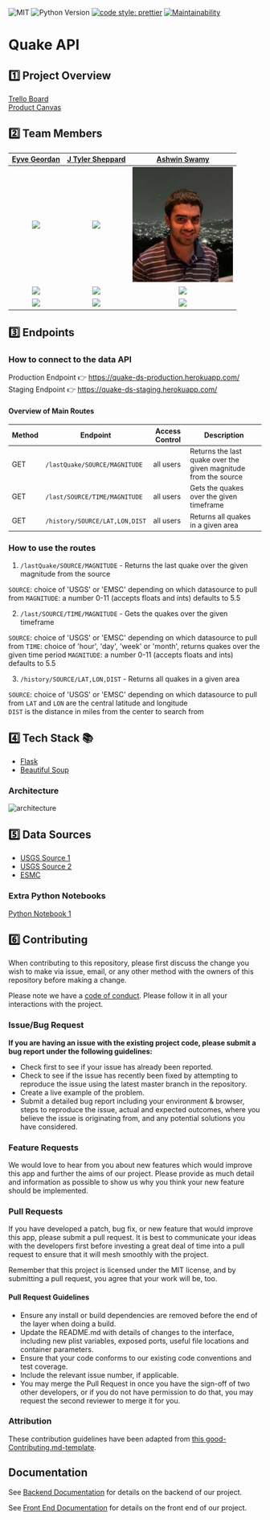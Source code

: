 ![MIT](https://img.shields.io/packagist/l/doctrine/orm.svg)
![Python Version](https://img.shields.io/badge/python-v3.7-blue)
[![code style: prettier](https://img.shields.io/badge/code_style-prettier-ff69b4.svg?style=flat-square)](https://github.com/prettier/prettier)
[![Maintainability](https://api.codeclimate.com/v1/badges/9a013b0434bf5dabd26c/maintainability)](https://codeclimate.com/github/Lambda-School-Labs/quake-ds/maintainability)



# Quake API

## 1️⃣ Project Overview

[Trello Board](https://trello.com/b/5WH9iB9n/labspt7-quake)<br>
[Product Canvas](https://www.notion.so/User-Research-8cd64de109404266b2537457a426738d)

## 2️⃣ Team Members


|                                       [Eyve Geordan](https://github.com/eyvonne)                                        |                                       [J Tyler Sheppard](https://github.com/jtsheppard)                                        |                                       [Ashwin Swamy](https://github.com/ash12hub)                                        |
| :-----------------------------------------------------------------------------------------------------------: | :-----------------------------------------------------------------------------------------------------------: | :-----------------------------------------------------------------------------------------------------------: |
|                      [<img src="https://media-exp1.licdn.com/dms/image/C5603AQFERauBl6COOA/profile-displayphoto-shrink_200_200/0?e=1593043200&v=beta&t=aYaek2d2OEW_E5NJW52LvbM6XUBY5GLHXzA9-GMY1c8" width = "200" />](https://github.com/eyvonne)                       |                      [<img src="https://media-exp1.licdn.com/dms/image/C4E03AQGF_MRS5-sEFw/profile-displayphoto-shrink_200_200/0?e=1593043200&v=beta&t=hYIR_Dfb7OB5M1kLJWzVZAcJIbFH_k6CPmg7MUy7woQ" width = "200" />](https://github.com/jtsheppard)                       |                      [<img src="ashwin.jpg" width = "200" />](https://github.com/ash12hub)                      |
|                 [<img src="https://github.com/favicon.ico" width="15"> ](https://github.com/eyvonne)                 |            [<img src="https://github.com/favicon.ico" width="15"> ](https://github.com/jtsheppard)             |           [<img src="https://github.com/favicon.ico" width="15"> ](https://github.com/ash12hub)            |
| [ <img src="https://static.licdn.com/sc/h/al2o9zrvru7aqj8e1x2rzsrca" width="15"> ](https://www.linkedin.com/in/eyvonne-geordan-2a2b55168/) | [ <img src="https://static.licdn.com/sc/h/al2o9zrvru7aqj8e1x2rzsrca" width="15"> ](https://www.linkedin.com/in/jtsheppard/) | [ <img src="https://static.licdn.com/sc/h/al2o9zrvru7aqj8e1x2rzsrca" width="15"> ](https://www.linkedin.com/) |

## 3️⃣ Endpoints

### How to connect to the data API

Production Endpoint 👉 https://quake-ds-production.herokuapp.com/  
Staging Endpoint 👉 https://quake-ds-staging.herokuapp.com/

#### Overview of Main Routes

| Method | Endpoint                | Access Control | Description                                  |
| ------ | ----------------------- | -------------- | -------------------------------------------- |
| GET    | `/lastQuake/SOURCE/MAGNITUDE` | all users      | Returns the last quake over the given magnitude from the source  |
| GET    | `/last/SOURCE/TIME/MAGNITUDE` | all users      | Gets the quakes over the given timeframe |
| GET    | `/history/SOURCE/LAT,LON,DIST` | all users      | Returns all quakes in a given area |

### How to use the routes

1. `/lastQuake/SOURCE/MAGNITUDE` - Returns the last quake over the given magnitude from the source 

`SOURCE`: choice of 'USGS' or 'EMSC' depending on which datasource to pull from 
`MAGNITUDE`: a number 0-11 (accepts floats and ints) defaults to 5.5

2. `/last/SOURCE/TIME/MAGNITUDE` - Gets the quakes over the given timeframe

`SOURCE`: choice of 'USGS' or 'EMSC' depending on which datasource to pull from 
`TIME`: choice of 'hour', 'day', 'week' or 'month', returns quakes over the given time period
`MAGNITUDE`: a number 0-11 (accepts floats and ints) defaults to 5.5

3. `/history/SOURCE/LAT,LON,DIST` - Returns all quakes in a given area

`SOURCE`: choice of 'USGS' or 'EMSC' depending on which datasource to pull from
`LAT` and `LON` are the central latitude and longitude  
`DIST` is the distance in miles from the center to search from

## 4️⃣ Tech Stack 📚 

- [Flask](https://flask.palletsprojects.com/en/1.1.x/)
- [Beautiful Soup](https://www.crummy.com/software/BeautifulSoup/)

### Architecture

![architecture](https://www.notion.so/image/https%3A%2F%2Fs3-us-west-2.amazonaws.com%2Fsecure.notion-static.com%2F1b61d2ba-287a-4a01-8c6f-98ae376dc2c9%2Fquake-architect-diagram.jpg)

## 5️⃣ Data Sources

-   [USGS Source 1](https://earthquake.usgs.gov/earthquakes/search/)
-   [USGS Source 2](https://earthquake.usgs.gov/earthquakes/feed/v1.0/geojson.php)
-   [ESMC](https://www.emsc-csem.org/Earthquake/seismologist.php)

### Extra Python Notebooks

[Python Notebook 1](https://colab.research.google.com/drive/1g_zGrP7LCK4FNdJycQQcRJ_22iKL0_F6)

## 6️⃣ Contributing

When contributing to this repository, please first discuss the change you wish to make via issue, email, or any other method with the owners of this repository before making a change.

Please note we have a [code of conduct](./code_of_conduct.md.md). Please follow it in all your interactions with the project.

### Issue/Bug Request

 **If you are having an issue with the existing project code, please submit a bug report under the following guidelines:**
 - Check first to see if your issue has already been reported.
 - Check to see if the issue has recently been fixed by attempting to reproduce the issue using the latest master branch in the repository.
 - Create a live example of the problem.
 - Submit a detailed bug report including your environment & browser, steps to reproduce the issue, actual and expected outcomes,  where you believe the issue is originating from, and any potential solutions you have considered.

### Feature Requests

We would love to hear from you about new features which would improve this app and further the aims of our project. Please provide as much detail and information as possible to show us why you think your new feature should be implemented.

### Pull Requests

If you have developed a patch, bug fix, or new feature that would improve this app, please submit a pull request. It is best to communicate your ideas with the developers first before investing a great deal of time into a pull request to ensure that it will mesh smoothly with the project.

Remember that this project is licensed under the MIT license, and by submitting a pull request, you agree that your work will be, too.

#### Pull Request Guidelines

- Ensure any install or build dependencies are removed before the end of the layer when doing a build.
- Update the README.md with details of changes to the interface, including new plist variables, exposed ports, useful file locations and container parameters.
- Ensure that your code conforms to our existing code conventions and test coverage.
- Include the relevant issue number, if applicable.
- You may merge the Pull Request in once you have the sign-off of two other developers, or if you do not have permission to do that, you may request the second reviewer to merge it for you.

### Attribution

These contribution guidelines have been adapted from [this good-Contributing.md-template](https://gist.github.com/PurpleBooth/b24679402957c63ec426).

## Documentation

See [Backend Documentation](https://github.com/Lambda-School-Labs/quake-fe/blob/master/README.md) for details on the backend of our project.

See [Front End Documentation](https://github.com/Lambda-School-Labs/quake-be/blob/master/README.md) for details on the front end of our project.
